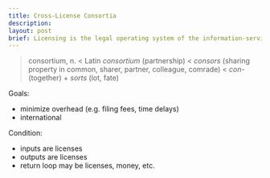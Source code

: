 ```yaml
---
title: Cross-License Consortia
description:
layout: post
brief: Licensing is the legal operating system of the information-service economy.  It's time the activists of open used more of its power.  Industry already has.
---
```


> consortium, n.
> < Latin _consortium_ (partnership)
> < _consors_ (sharing property in common, sharer, partner, colleague, comrade)
> < _con-_ (together) + _sorts_ (lot, fate)

Goals:
- minimize overhead (e.g. filing fees, time delays)
- international

Condition:
- inputs are licenses
- outputs are licenses
- return loop may be licenses, money, etc.
